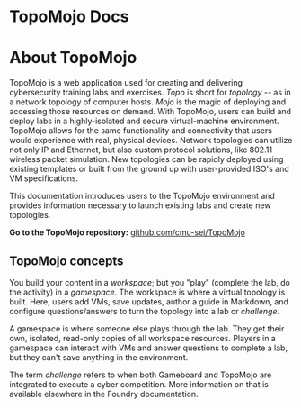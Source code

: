 # TopoMojo Docs

# About TopoMojo

TopoMojo is a web application used for creating and delivering cybersecurity training labs and exercises. *Topo* is short for *topology* -- as in a network topology of computer hosts. *Mojo* is the magic of deploying and accessing those resources on demand. With TopoMojo, users can build and deploy labs in a highly-isolated and secure virtual-machine environment. TopoMojo allows for the same functionality and connectivity that users would experience with real, physical devices. Network topologies can utilize not only IP and Ethernet, but also custom protocol solutions, like 802.11 wireless packet simulation. New topologies can be rapidly deployed using existing templates or built from the ground up with user-provided ISO's and VM specifications.

This documentation introduces users to the TopoMojo environment and provides information necessary to launch existing labs and create new topologies.

**Go to the TopoMojo repository:** [github.com/cmu-sei/TopoMojo](https://github.com/cmu-sei/TopoMojo)

## TopoMojo concepts

You build your content in a *workspace*; but you "play" (complete the lab, do the activity) in a *gamespace*. The workspace is where a virtual topology is built. Here, users add VMs, save updates, author a guide in Markdown, and configure questions/answers to turn the topology into a lab or *challenge*. 

A gamespace is where someone else plays through the lab. They get their own, isolated, read-only copies of all workspace resources. Players in a gamespace can interact with VMs and answer questions to complete a lab, but they can't save anything in the environment.

The term *challenge* refers to when both Gameboard and TopoMojo are integrated to execute a cyber competition. More information on that is available elsewhere in the Foundry documentation.